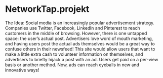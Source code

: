 # NetworkTap.projekt
The Idea: Social media is an increasingly popular advertisement strategy. Companies use Twitter, Facebook, LinkedIn and Pinterest to reach customers in the middle of browsing. However, there is one untapped space: the user’s actual post.  Advertisers love word of mouth marketing, and having users post the actual ads themselves would be a great way to confuse others in their newsfeed!  This site would allow users that want to make a little extra cash to volunteer information on themselves, and advertisers to briefly hijack a post with an ad. Users get paid on a per-view basis or another method. Now, ads can reach eyeballs in new and innovative ways!
